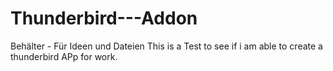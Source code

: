 # Thunderbird---Addon
Behälter - Für Ideen und Dateien
This is a Test to see if i am able to create a thunderbird APp for work.
